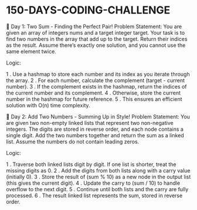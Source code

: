 # 150-DAYS-CODING-CHALLENGE

🚀 Day 1: Two Sum - Finding the Perfect Pair!
Problem Statement:
You are given an array of integers nums and a target integer target. Your task is to find two numbers in the array that add up to the target. Return their indices as the result. Assume there’s exactly one solution, and you cannot use the same element twice.

Logic:

1 . Use a hashmap to store each number and its index as you iterate through the array.
2 . For each number, calculate the complement (target - current number).
3 . If the complement exists in the hashmap, return the indices of the current number and its complement.
4 . Otherwise, store the current number in the hashmap for future reference.
5 . This ensures an efficient solution with O(n) time complexity.


🌟 Day 2: Add Two Numbers - Summing Up in Style!
Problem Statement:
You are given two non-empty linked lists that represent two non-negative integers. The digits are stored in reverse order, and each node contains a single digit. Add the two numbers together and return the sum as a linked list. Assume the numbers do not contain leading zeros.

Logic:

1 . Traverse both linked lists digit by digit. If one list is shorter, treat the missing digits as 0.
2 . Add the digits from both lists along with a carry value (initially 0).
3 . Store the result of (sum % 10) as a new node in the output list (this gives the current digit).
4 . Update the carry to (sum / 10) to handle overflow to the next digit.
5 . Continue until both lists and the carry are fully processed.
6 . The result linked list represents the sum, stored in reverse order.
